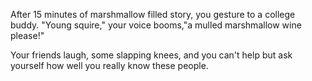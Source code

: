 After 15 minutes of marshmallow filled story, you gesture to a college buddy.
"Young squire," your voice booms,"a mulled marshmallow wine please!"

Your friends laugh, some slapping knees, and you can't help but ask yourself how well you really know these people.